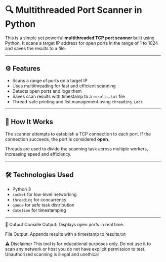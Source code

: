 # 🔍 Multithreaded Port Scanner in Python

This is a simple yet powerful **multithreaded TCP port scanner** built using Python. It scans a target IP address for open ports in the range of 1 to 1024 and saves the results to a file.

---

## ⚙️ Features

- Scans a range of ports on a target IP
- Uses multithreading for fast and efficient scanning
- Detects open ports and logs them
- Saves scan results with timestamp to a `results.txt` file
- Thread-safe printing and list management using `threading.Lock`

---

## 🚀 How It Works

The scanner attempts to establish a TCP connection to each port. If the connection succeeds, the port is considered **open**.

Threads are used to divide the scanning task across multiple workers, increasing speed and efficiency.

---

## 🛠️ Technologies Used

- Python 3
- `socket` for low-level networking
- `threading` for concurrency
- `queue` for safe task distribution
- `datetime` for timestamping

---

📂 Output
Console Output: Displays open ports in real time.

File Output: Appends results with a timestamp to results.txt

⚠️ Disclaimer
This tool is for educational purposes only.
Do not use it to scan any network or host you do not have explicit permission to test.
Unauthorized scanning is illegal and unethical
